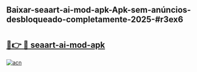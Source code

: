 ## Baixar-seaart-ai-mod-apk-Apk-sem-anúncios-desbloqueado-completamente-2025-#r3ex6

# <h2><a href="https://ainizakaria.my?title=seaart-ai-mod-apk&ref=22M">🔗👉 🔴 seaart-ai-mod-apk</a></h2>

[![acn](https://github.com/user-attachments/assets/0f9c940e-d8b0-45ae-aac7-cd30a18b3e1c)](https://ainizakaria.my?title=seaart-ai-mod-apk&ref=22M)

